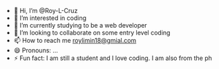 - 👋 Hi, I’m @Roy-L-Cruz
- 👀 I’m interested in coding
- 🌱 I’m currently studying to be a web developer
- 💞️ I’m looking to collaborate on some entry level coding
- 📫 How to reach me roylimin18@gmial.com
- 😄 Pronouns: ...
- ⚡ Fun fact: I am still a student and I love coding. I am also from the ph

<!---
Roy-L-Cruz/Roy-L-Cruz is a ✨ special ✨ repository because its `README.md` (this file) appears on your GitHub profile.
You can click the Preview link to take a look at your changes.
--->

